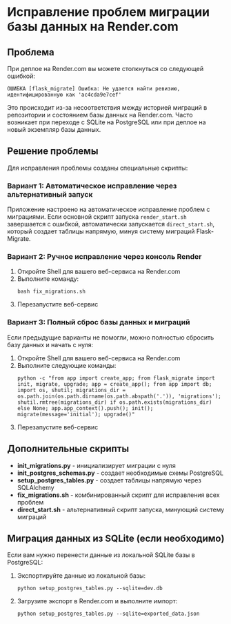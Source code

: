 # Исправление проблем миграции базы данных на Render.com

## Проблема

При деплое на Render.com вы можете столкнуться со следующей ошибкой:
```
ОШИБКА [flask_migrate] Ошибка: Не удается найти ревизию, идентифицированную как 'ac4cda9e7cef'
```

Это происходит из-за несоответствия между историей миграций в репозитории и состоянием базы данных на Render.com. Часто возникает при переходе с SQLite на PostgreSQL или при деплое на новый экземпляр базы данных.

## Решение проблемы

Для исправления проблемы созданы специальные скрипты:

### Вариант 1: Автоматическое исправление через альтернативный запуск

Приложение настроено на автоматическое исправление проблем с миграциями. Если основной скрипт запуска `render_start.sh` завершается с ошибкой, автоматически запускается `direct_start.sh`, который создает таблицы напрямую, минуя систему миграций Flask-Migrate.

### Вариант 2: Ручное исправление через консоль Render

1. Откройте Shell для вашего веб-сервиса на Render.com
2. Выполните команду:
   ```
   bash fix_migrations.sh
   ```
3. Перезапустите веб-сервис

### Вариант 3: Полный сброс базы данных и миграций

Если предыдущие варианты не помогли, можно полностью сбросить базу данных и начать с нуля:

1. Откройте Shell для вашего веб-сервиса на Render.com
2. Выполните следующие команды:
   ```
   python -c "from app import create_app; from flask_migrate import init, migrate, upgrade; app = create_app(); from app import db; import os, shutil; migrations_dir = os.path.join(os.path.dirname(os.path.abspath('.')), 'migrations'); shutil.rmtree(migrations_dir) if os.path.exists(migrations_dir) else None; app.app_context().push(); init(); migrate(message='initial'); upgrade()"
   ```
3. Перезапустите веб-сервис

## Дополнительные скрипты

- **init_migrations.py** - инициализирует миграции с нуля
- **init_postgres_schemas.py** - создает необходимые схемы PostgreSQL
- **setup_postgres_tables.py** - создает таблицы напрямую через SQLAlchemy
- **fix_migrations.sh** - комбинированный скрипт для исправления всех проблем
- **direct_start.sh** - альтернативный скрипт запуска, минующий систему миграций

## Миграция данных из SQLite (если необходимо)

Если вам нужно перенести данные из локальной SQLite базы в PostgreSQL:

1. Экспортируйте данные из локальной базы:
   ```
   python setup_postgres_tables.py --sqlite=dev.db
   ```
2. Загрузите экспорт в Render.com и выполните импорт:
   ```
   python setup_postgres_tables.py --sqlite=exported_data.json
   ```
